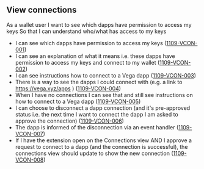 ## View connections

As a wallet user I want to see which dapps have permission to access my keys So that I can understand who/what has access to my keys

- I can see which dapps have permission to access my keys (<a name="1109-VCON-001" href="#1109-VCON-001">1109-VCON-001</a>)
- I can see an explanation of what it means i.e. these dapps have permission to access my keys and connect to my wallet (<a name="1109-VCON-002" href="#1109-VCON-002">1109-VCON-002</a>)
- I can see instructions how to connect to a Vega dapp (<a name="1109-VCON-003" href="#1109-VCON-003">1109-VCON-003</a>)
- There is a way to see the dapps I could connect with (e.g. a link to https://vega.xyz/apps ) (<a name="1109-VCON-004" href="#1109-VCON-004">1109-VCON-004</a>)
- When I have no connections I can see that and still see instructions on how to connect to a Vega dapp (<a name="1109-VCON-005" href="#1109-VCON-005">1109-VCON-005</a>)
- I can choose to disconnect a dapp connection (and it's pre-approved status i.e. the next time I want to connect the dapp I am asked to approve the connection) (<a name="1109-VCON-006" href="#1109-VCON-006">1109-VCON-006</a>)
- The dapp is informed of the disconnection via an event handler (<a name="1109-VCON-007" href="#1109-VCON-007">1109-VCON-007</a>)
- If I have the extension open on the Connections view AND I approve a request to connect to a dapp (and the connection is successful), the connections view should update to show the new connection (<a name="1109-VCON-008" href="#1109-VCON-008">1109-VCON-008</a>)
